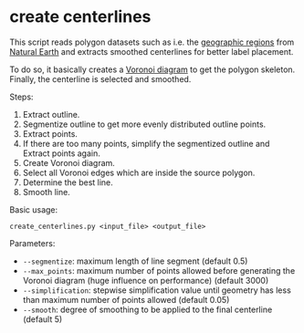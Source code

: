 # create centerlines

This script reads polygon datasets such as i.e. the [geographic regions](
http://www.naturalearthdata.com/http//www.naturalearthdata.com/download/10m/physical/ne_10m_geography_regions_polys.zip)
from [Natural Earth](http://www.naturalearthdata.com/) and extracts smoothed
centerlines for better label placement.

To do so, it basically creates a [Voronoi diagram](
https://en.wikipedia.org/wiki/Voronoi_diagram) to get the polygon skeleton.
Finally, the centerline is selected and smoothed.

Steps:

1. Extract outline.
2. Segmentize outline to get more evenly distributed outline points.
3. Extract points.
4. If there are too many points, simplify the segmentized outline and Extract
   points again.
5. Create Voronoi diagram.
6. Select all Voronoi edges which are inside the source polygon.
7. Determine the best line.
8. Smooth line.

Basic usage:

```shell
create_centerlines.py <input_file> <output_file>

```
Parameters:
* ```--segmentize```: maximum length of line segment (default 0.5)
* ```--max_points```: maximum number of points allowed before generating the
Voronoi diagram (huge influence on performance) (default 3000)
* ```--simplification```: stepwise simplification value until geometry has less
than maximum number of points allowed (default 0.05)
* ```--smooth```: degree of smoothing to be applied to the final centerline
(default 5)
